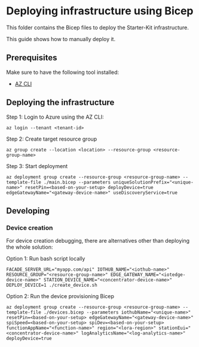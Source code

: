 # Deploying infrastructure using Bicep

This folder contains the Bicep files to deploy the Starter-Kit infrastructure.

This guide shows how to manually deploy it.

## Prerequisites

Make sure to have the following tool installed:

* [AZ CLI](https://learn.microsoft.com/cli/azure/install-azure-cli)

## Deploying the infrastructure

Step 1: Login to Azure using the AZ CLI:

```plain
az login --tenant <tenant-id>
```

Step 2: Create target resource group

```plain
az group create --location <location> --resource-group <resource-group-name>
```

Step 3: Start deployment

```plain
az deployment group create --resource-group <resource-group-name> --template-file ./main.bicep --parameters uniqueSolutionPrefix="<unique-name>" resetPin=<based-on-your-setup> deployDevice=true edgeGatewayName="<gateway-device-name>" useDiscoveryService=true
```

## Developing

### Device creation

For device creation debugging, there are alternatives other than deploying the whole solution:

Option 1: Run bash script locally

```plain
FACADE_SERVER_URL="myapp.com/api" IOTHUB_NAME="<iothub-name>" RESOURCE_GROUP="<resource-group-name>" EDGE_GATEWAY_NAME="<iotedge-device-name>" STATION_DEVICE_NAME="<concentrator-device-name>" DEPLOY_DEVICE=1 ./create_device.sh
```

Option 2: Run the device provisioning Bicep

```plain
az deployment group create --resource-group <resource-group-name> --template-file ./devices.bicep --parameters iothubName="<unique-name>" 
resetPin=<based-on-your-setup> edgeGatewayName="<gateway-device-name>" spiSpeed=<based-on-your-setup> spiDev=<based-on-your-setup> functionAppName="<function-name>" region="<lora-region>" stationEui="<concentrator-device-name>" logAnalyticsName="<log-analytics-name>" deployDevice=true
```
